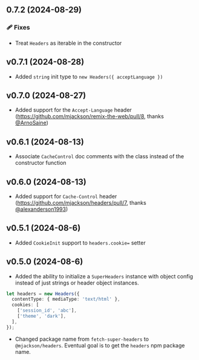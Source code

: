 ## 0.7.2 (2024-08-29)

### 🩹 Fixes

- Treat `Headers` as iterable in the constructor

## v0.7.1 (2024-08-28)

- Added `string` init type to `new Headers({ acceptLanguage })`

## v0.7.0 (2024-08-27)

- Added support for the `Accept-Language` header (https://github.com/mjackson/remix-the-web/pull/8, thanks [@ArnoSaine](https://github.com/ArnoSaine))

## v0.6.1 (2024-08-13)

- Associate `CacheControl` doc comments with the class instead of the constructor function

## v0.6.0 (2024-08-13)

- Added support for `Cache-Control` header (https://github.com/mjackson/headers/pull/7, thanks [@alexanderson1993](https://github.com/alexanderson1993))

## v0.5.1 (2024-08-6)

- Added `CookieInit` support to `headers.cookie=` setter

## v0.5.0 (2024-08-6)

- Added the ability to initialize a `SuperHeaders` instance with object config instead of just strings or header object instances.

```ts
let headers = new Headers({
  contentType: { mediaType: 'text/html' },
  cookies: [
    ['session_id', 'abc'],
    ['theme', 'dark'],
  ],
});
```

- Changed package name from `fetch-super-headers` to `@mjackson/headers`. Eventual goal is to get the `headers` npm package name.
